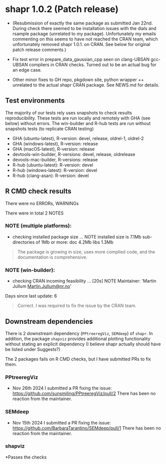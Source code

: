 # shapr 1.0.2 (Patch release)

* (Resubmission of exactly the same package as submitted Jan 22nd. During check 
there seemed to be installation issues with the dials and rsample package (unrelated to my package).
Unfortunately my emails commenting on this seems to have not reached the CRAN team, which unfortunately removed shapr 1.0.1.
on CRAN. See below for original patch release comments.)

* Fix test error in prepare_data_gaussian_cpp seen on clang-UBSAN gcc-UBSAN compliers in CRAN checks. 
Turned out to be an actual bug for an edge case.
* Other minor fixes to GH repo, pkgdown site, python wrapper ++ unrelated to the actual shapr CRAN package.
See NEWS.md for details.

## Test environments

The majority of our tests rely uses snapshots to check results reproducibility.
These tests are run locally and remotely with GHA (see below) without errors.
The win-builder and R-hub tests are run without snapshots tests (to replicate CRAN testing)

* GHA (ubuntu-latest), R-version: devel, release, oldrel-1, oldrel-2
* GHA (windows-latest), R-version: release
* GHA (macOS-latest), R-version: release
* devtools-win-builder, R-versions: devel, release, oldrelease 
* devools-mac-builder, R-versions: release 
* R-hub (ubuntu-latest): R-version: devel
* R-hub (windows-latest): R-version: devel
* R-hub (clang-asan): R-version: devel


## R CMD check results

There were no ERRORs, WARNINGs

There were in total 2 NOTES

### NOTE (multiple platforms):

* checking installed package size ... NOTE
  installed size is  7.1Mb
  sub-directories of 1Mb or more:
    doc    4.2Mb
    libs   1.3Mb

> The package is growing in size, uses more complied code, and the documentation is comprehensive.

### NOTE (win-builder):

* checking CRAN incoming feasibility ... [20s] NOTE
Maintainer: 'Martin Jullum <Martin.Jullum@nr.no>'

Days since last update: 6

> Correct. I was required to fix the issue by the CRAN team.

## Downstream dependencies
There is 2 downstream dependency (`PPtreeregViz`, `SEMdeep`) of `shapr`. 
In addition, the package `shapviz` provides additional plotting functionality without stating an explicit dependency 
(I believe shapr actually should have be listed under Suggests?)

The 2 packages fails on R CMD checks, but I have submitted PRs to fix them.

### PPtreeregViz

* Nov 26th 2024 I submitted a PR fixing the issue: https://github.com/sunsmiling/PPtreeregViz/pull/2
There has been no reaction from the maintainer.

### SEMdeep

* Nov 15th 2024 I submitted a PR fixing the issue: https://github.com/BarbaraTarantino/SEMdeep/pull/1
There has been no reaction from the maintainer.

### shapviz

*Passes the checks

